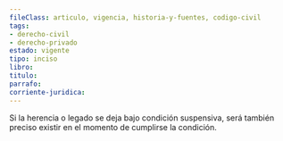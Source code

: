 ```yaml
---
fileClass: articulo, vigencia, historia-y-fuentes, codigo-civil
tags:
- derecho-civil
- derecho-privado
estado: vigente
tipo: inciso
libro:
titulo:
parrafo:
corriente-juridica:
---
```

Si la herencia o legado se deja bajo condición suspensiva, será también preciso existir en el momento de cumplirse la condición.